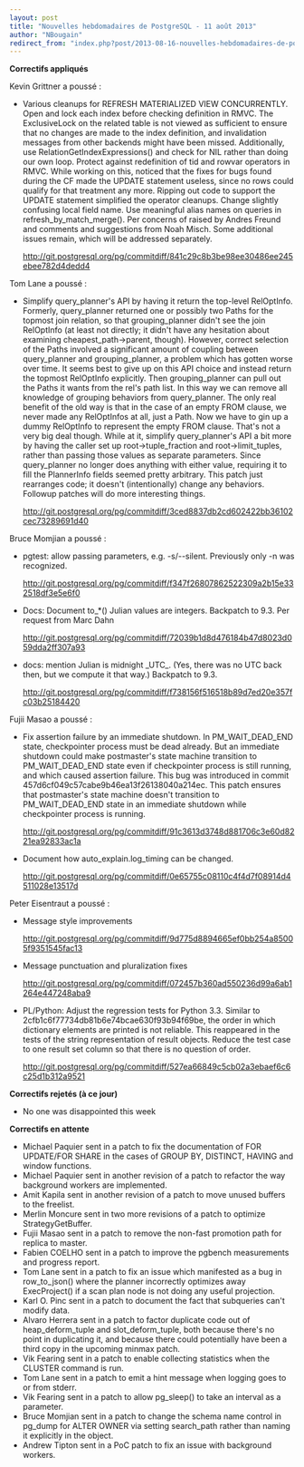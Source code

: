 ```yaml
---
layout: post
title: "Nouvelles hebdomadaires de PostgreSQL - 11 août 2013"
author: "NBougain"
redirect_from: "index.php?post/2013-08-16-nouvelles-hebdomadaires-de-postgresql-11-aout-2013 "
---
```




<p><strong>Correctifs appliqu&eacute;s</strong></p>

<p>Kevin Grittner a pouss&eacute;&nbsp;:</p>

<ul>

<li>Various cleanups for REFRESH MATERIALIZED VIEW CONCURRENTLY. Open and lock each index before checking definition in RMVC. The ExclusiveLock on the related table is not viewed as sufficient to ensure that no changes are made to the index definition, and invalidation messages from other backends might have been missed. Additionally, use RelationGetIndexExpressions() and check for NIL rather than doing our own loop. Protect against redefinition of tid and rowvar operators in RMVC. While working on this, noticed that the fixes for bugs found during the CF made the UPDATE statement useless, since no rows could qualify for that treatment any more. Ripping out code to support the UPDATE statement simplified the operator cleanups. Change slightly confusing local field name. Use meaningful alias names on queries in refresh_by_match_merge(). Per concerns of raised by Andres Freund and comments and suggestions from Noah Misch. Some additional issues remain, which will be addressed separately. 

<a target="_blank" href="http://git.postgresql.org/pg/commitdiff/841c29c8b3be98ee30486ee245ebee782d4dedd4">http://git.postgresql.org/pg/commitdiff/841c29c8b3be98ee30486ee245ebee782d4dedd4</a></li>

</ul>

<p>Tom Lane a pouss&eacute;&nbsp;:</p>

<ul>

<li>Simplify query_planner's API by having it return the top-level RelOptInfo. Formerly, query_planner returned one or possibly two Paths for the topmost join relation, so that grouping_planner didn't see the join RelOptInfo (at least not directly; it didn't have any hesitation about examining cheapest_path-&gt;parent, though). However, correct selection of the Paths involved a significant amount of coupling between query_planner and grouping_planner, a problem which has gotten worse over time. It seems best to give up on this API choice and instead return the topmost RelOptInfo explicitly. Then grouping_planner can pull out the Paths it wants from the rel's path list. In this way we can remove all knowledge of grouping behaviors from query_planner. The only real benefit of the old way is that in the case of an empty FROM clause, we never made any RelOptInfos at all, just a Path. Now we have to gin up a dummy RelOptInfo to represent the empty FROM clause. That's not a very big deal though. While at it, simplify query_planner's API a bit more by having the caller set up root-&gt;tuple_fraction and root-&gt;limit_tuples, rather than passing those values as separate parameters. Since query_planner no longer does anything with either value, requiring it to fill the PlannerInfo fields seemed pretty arbitrary. This patch just rearranges code; it doesn't (intentionally) change any behaviors. Followup patches will do more interesting things. 

<a target="_blank" href="http://git.postgresql.org/pg/commitdiff/3ced8837db2cd602422bb36102cec73289691d40">http://git.postgresql.org/pg/commitdiff/3ced8837db2cd602422bb36102cec73289691d40</a></li>

</ul>

<p>Bruce Momjian a pouss&eacute;&nbsp;:</p>

<ul>

<li>pgtest: allow passing parameters, e.g. -s/--silent. Previously only -n was recognized. 

<a target="_blank" href="http://git.postgresql.org/pg/commitdiff/f347f26807862522309a2b15e332518df3e5e6f0">http://git.postgresql.org/pg/commitdiff/f347f26807862522309a2b15e332518df3e5e6f0</a></li>

<li>Docs: Document to_*() Julian values are integers. Backpatch to 9.3. Per request from Marc Dahn 

<a target="_blank" href="http://git.postgresql.org/pg/commitdiff/72039b1d8d476184b47d8023d059dda2ff307a93">http://git.postgresql.org/pg/commitdiff/72039b1d8d476184b47d8023d059dda2ff307a93</a></li>

<li>docs: mention Julian is midnight _UTC_. (Yes, there was no UTC back then, but we compute it that way.) Backpatch to 9.3. 

<a target="_blank" href="http://git.postgresql.org/pg/commitdiff/f738156f516518b89d7ed20e357fc03b25184420">http://git.postgresql.org/pg/commitdiff/f738156f516518b89d7ed20e357fc03b25184420</a></li>

</ul>

<p>Fujii Masao a pouss&eacute;&nbsp;:</p>

<ul>

<li>Fix assertion failure by an immediate shutdown. In PM_WAIT_DEAD_END state, checkpointer process must be dead already. But an immediate shutdown could make postmaster's state machine transition to PM_WAIT_DEAD_END state even if checkpointer process is still running, and which caused assertion failure. This bug was introduced in commit 457d6cf049c57cabe9b46ea13f26138040a214ec. This patch ensures that postmaster's state machine doesn't transition to PM_WAIT_DEAD_END state in an immediate shutdown while checkpointer process is running. 

<a target="_blank" href="http://git.postgresql.org/pg/commitdiff/91c3613d3748d881706c3e60d8221ea92833ac1a">http://git.postgresql.org/pg/commitdiff/91c3613d3748d881706c3e60d8221ea92833ac1a</a></li>

<li>Document how auto_explain.log_timing can be changed. 

<a target="_blank" href="http://git.postgresql.org/pg/commitdiff/0e65755c08110c4f4d7f08914d4511028e13517d">http://git.postgresql.org/pg/commitdiff/0e65755c08110c4f4d7f08914d4511028e13517d</a></li>

</ul>

<p>Peter Eisentraut a pouss&eacute;&nbsp;:</p>

<ul>

<li>Message style improvements 

<a target="_blank" href="http://git.postgresql.org/pg/commitdiff/9d775d8894665ef0bb254a85005f9351545fac13">http://git.postgresql.org/pg/commitdiff/9d775d8894665ef0bb254a85005f9351545fac13</a></li>

<li>Message punctuation and pluralization fixes 

<a target="_blank" href="http://git.postgresql.org/pg/commitdiff/072457b360ad550236d99a6ab1264e447248aba9">http://git.postgresql.org/pg/commitdiff/072457b360ad550236d99a6ab1264e447248aba9</a></li>

<li>PL/Python: Adjust the regression tests for Python 3.3. Similar to 2cfb1c6f77734db81b6e74bcae630f93b94f69be, the order in which dictionary elements are printed is not reliable. This reappeared in the tests of the string representation of result objects. Reduce the test case to one result set column so that there is no question of order. 

<a target="_blank" href="http://git.postgresql.org/pg/commitdiff/527ea66849c5cb02a3ebaef6c6c25d1b312a9521">http://git.postgresql.org/pg/commitdiff/527ea66849c5cb02a3ebaef6c6c25d1b312a9521</a></li>

</ul>

<p><strong>Correctifs rejet&eacute;s (&agrave; ce jour)</strong></p>

<ul>

<li>No one was disappointed this week</li>

</ul>

<p><strong>Correctifs en attente</strong></p>

<ul>

<li>Michael Paquier sent in a patch to fix the documentation of FOR UPDATE/FOR SHARE in the cases of GROUP BY, DISTINCT, HAVING and window functions.</li>

<li>Michael Paquier sent in another revision of a patch to refactor the way background workers are implemented.</li>

<li>Amit Kapila sent in another revision of a patch to move unused buffers to the freelist.</li>

<li>Merlin Moncure sent in two more revisions of a patch to optimize StrategyGetBuffer.</li>

<li>Fujii Masao sent in a patch to remove the non-fast promotion path for replica to master.</li>

<li>Fabien COELHO sent in a patch to improve the pgbench measurements and progress report.</li>

<li>Tom Lane sent in a patch to fix an issue which manifested as a bug in row_to_json() where the planner incorrectly optimizes away ExecProject() if a scan plan node is not doing any useful projection.</li>

<li>Karl O. Pinc sent in a patch to document the fact that subqueries can't modify data.</li>

<li>Alvaro Herrera sent in a patch to factor duplicate code out of heap_deform_tuple and slot_deform_tuple, both because there's no point in duplicating it, and because there could potentially have been a third copy in the upcoming minmax patch.</li>

<li>Vik Fearing sent in a patch to enable collecting statistics when the CLUSTER command is run.</li>

<li>Tom Lane sent in a patch to emit a hint message when logging goes to or from stderr.</li>

<li>Vik Fearing sent in a patch to allow pg_sleep() to take an interval as a parameter.</li>

<li>Bruce Momjian sent in a patch to change the schema name control in pg_dump for ALTER OWNER via setting search_path rather than naming it explicitly in the object.</li>

<li>Andrew Tipton sent in a PoC patch to fix an issue with background workers.</li>

</ul>